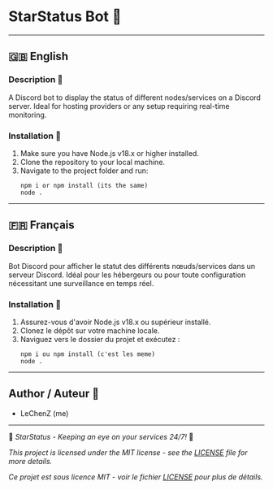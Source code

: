 
# StarStatus Bot 🌟

---

## 🇬🇧 English

### Description 📝

A Discord bot to display the status of different nodes/services on a Discord server. Ideal for hosting providers or any setup requiring real-time monitoring.

### Installation 💽

1. Make sure you have Node.js v18.x or higher installed.
2. Clone the repository to your local machine.
3. Navigate to the project folder and run:
   ```
   npm i or npm install (its the same)
   node .
   ```

---

## 🇫🇷 Français

### Description 📝

Bot Discord pour afficher le statut des différents nœuds/services dans un serveur Discord. Idéal pour les hébergeurs ou pour toute configuration nécessitant une surveillance en temps réel.

### Installation 💽

1. Assurez-vous d'avoir Node.js v18.x ou supérieur installé.
2. Clonez le dépôt sur votre machine locale.
3. Naviguez vers le dossier du projet et exécutez :
   ```
   npm i ou npm install (c'est les meme)
   node .
   ```

---

## Author / Auteur 👤

- LeChenZ (me)

---

🌟 *StarStatus - Keeping an eye on your services 24/7!* 🌟

*This project is licensed under the MIT license - see the [LICENSE](LICENSE) file for more details.*

*Ce projet est sous licence MIT - voir le fichier [LICENSE](LICENSE) pour plus de détails.*
